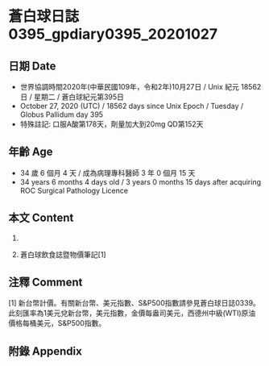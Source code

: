[_metadata_:encoding]: - "utf-8"
[_metadata_:language]: - "zh-Hant-TW"
[_metadata_:fileformat]: - "markdown"
[_metadata_:MIME_type]: - "text/plain"
[_metadata_:markdown_version]: - "commonmark version 0.29"
[_metadata_:markdown_spec]: - "https://spec.commonmark.org/0.29/"

# 蒼白球日誌0395_gpdiary0395_20201027 #

## 日期 Date ##

* 世界協調時間2020年(中華民國109年，令和2年)10月27日 / Unix 紀元 18562 日 / 星期二 / 蒼白球紀元第395日
* October 27, 2020 (UTC) / 18562 days since Unix Epoch / Tuesday / Globus Pallidum day 395
* 特殊註記: 口服A酸第178天，劑量加大到20mg QD第152天

## 年齡 Age ##

* 34 歲 6 個月 4 天 / 成為病理專科醫師 3 年 0 個月 15 天
* 34 years 6 months 4 days old / 3 years 0 months 15 days after acquiring ROC Surgical Pathology Licence

## 本文 Content ##

1. 

    
2. 蒼白球飲食誌暨物價筆記[1]

    

## 注釋 Comment ##

[1] 新台幣計價。有關新台幣、美元指數、S&P500指數請參見蒼白球日誌0339。此刻匯率為1美元兌新台幣，美元指數，金價每盎司美元，西德州中級(WTI)原油價格每桶美元，S&P500指數。



## 附錄 Appendix ##

